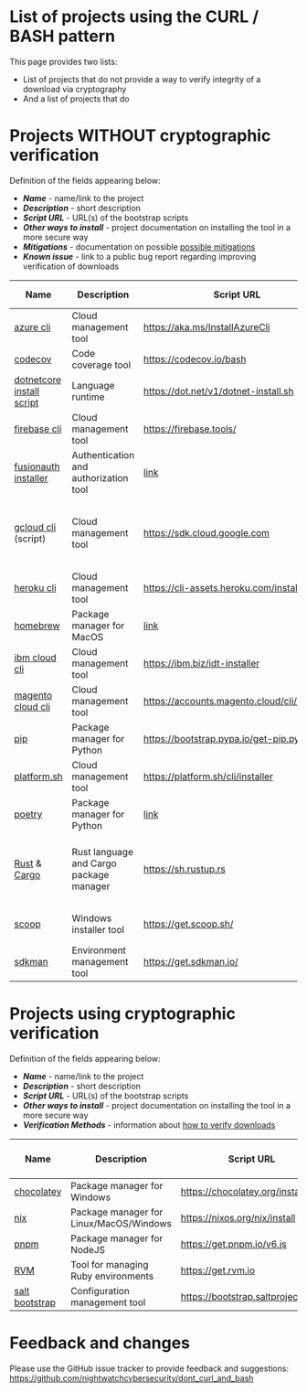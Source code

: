 # List of projects using the CURL / BASH pattern
This page provides two lists:
- List of projects that do not provide a way to verify integrity of a download via cryptography
- And a list of projects that do

# Projects WITHOUT cryptographic verification
Definition of the fields appearing below:
   * ***Name*** - name/link to the project
   * ***Description*** - short description
   * ***Script URL*** - URL(s) of the bootstrap scripts
   * ***Other ways to install*** - project documentation on installing the tool in a more secure way
   * ***Mitigations*** - documentation on possible [possible mitigations](METHODS.MD)
   * ***Known issue*** - link to a public bug report regarding improving verification of downloads

| Name | Description | Script URL | Other ways to install | Mitigations | Known issue? |
|------|-------------|-----------------------|--------------|--------------|---
| [azure cli](https://docs.microsoft.com/en-us/cli/azure/) | Cloud management tool | https://aka.ms/InstallAzureCli | [Package managers](https://docs.microsoft.com/en-us/cli/azure/install-azure-cli) | Use package managers |  |
| [codecov](https://about.codecov.io/) | Code coverage tool | https://codecov.io/bash | [Node](https://github.com/codecov/codecov-node), [Python](https://github.com/codecov/codecov-python) and [Ruby](https://github.com/codecov/codecov-ruby) | [Checksums](https://docs.codecov.io/docs/about-the-codecov-bash-uploader#validating-the-bash-script) | [Yes](https://about.codecov.io/blog/validating-the-bash-script-on-ci/)  |
| [dotnetcore install script](https://docs.microsoft.com/en-us/dotnet/core/tools/dotnet-install-script) | Language runtime | https://dot.net/v1/dotnet-install.sh | [Package managers](https://docs.microsoft.com/en-us/dotnet/core/install/) | Package managers |  |
| [firebase cli](https://firebase.tools/) | Cloud management tool | https://firebase.tools/ |  | Github releases |  |
| [fusionauth installer](https://fusionauth.io/docs/v1/tech/installation-guide/fast-path/) | Authentication and authorization tool | [link](https://raw.githubusercontent.com/FusionAuth/fusionauth-install/master/install.sh) | Package managers | Uses direct GitHub download | [Yes](https://github.com/FusionAuth/fusionauth-issues/issues/1159) |
| [gcloud cli](https://cloud.google.com/sdk/docs/downloads-interactive) (script) | Cloud management tool | https://sdk.cloud.google.com | [Package managers/binaries](https://cloud.google.com/sdk/docs/install#installation_instructions) | Use package managers or PGP-signed binaries |  |
| [heroku cli](https://devcenter.heroku.com/articles/heroku-cli#download-and-install) | Cloud management tool | https://cli-assets.heroku.com/install.sh | [Package managers](https://devcenter.heroku.com/articles/heroku-cli#download-and-install) | Use package managers |  |
| [homebrew](https://brew.sh/) | Package manager for MacOS | [link](https://raw.githubusercontent.com/Homebrew/install/HEAD/install.sh) | [Docs](https://docs.brew.sh/Installation) | Uses direct Github download | [Yes](https://wwws.nightwatchcybersecurity.com/2021/04/30/security-of-homebrew-bootstrap-process/)  |
| [ibm cloud cli](hhttps://cloud.ibm.com/docs/cli?topic=cli-getting-started) | Cloud management tool | https://ibm.biz/idt-installer  | | Use direct GitHub download |  |
| [magento cloud cli](https://devdocs.magento.com/cloud/reference/cli-ref-topic.html) | Cloud management tool | https://accounts.magento.cloud/cli/installer |  |  |   |
| [pip](https://pip.pypa.io/en/stable/) | Package manager for Python | https://bootstrap.pypa.io/get-pip.py | [OS packages](https://pip.pypa.io/en/stable/installing/) | Use package managers | [Yes](https://github.com/pypa/get-pip/issues/41) |
| [platform.sh](https://docs.platform.sh/development/cli.html#installation) | Cloud management tool | https://platform.sh/cli/installer |  | Use direct GitHub download |  |
| [poetry](https://python-poetry.org/docs/#installation) | Package manager for Python | [link](https://raw.githubusercontent.com/python-poetry/poetry/master/get-poetry.py) |  | Uses direct Github download |   |
| [Rust](https://www.rust-lang.org/) & [Cargo](https://doc.rust-lang.org/cargo/) | Rust language and Cargo package manager | https://sh.rustup.rs | [Docs](https://forge.rust-lang.org/infra/other-installation-methods.html) | Use package managers or standalone installers  | [Yes](https://github.com/rust-lang/rustup/issues/2029) |
| [scoop](https://scoop.sh/) | Windows installer tool | https://get.scoop.sh/ | | Direct GitHub download | |
| [sdkman](https://sdkman.io/install) | Environment management tool | https://get.sdkman.io/ | | |  |

# Projects using cryptographic verification
Definition of the fields appearing below:
   * ***Name*** - name/link to the project
   * ***Description*** - short description
   * ***Script URL*** - URL(s) of the bootstrap scripts
   * ***Other ways to install*** - project documentation on installing the tool in a more secure way
   * ***Verification Methods*** - information about [how to verify downloads](METHODS.MD)

| Name | Description | Script URL | Other ways to install | Verification Methods |
|------|-------------|-----------------------|--------------|--------------|
| [chocolatey](https://chocolatey.org/) | Package manager for Windows | https://chocolatey.org/install.ps1 | [Docs](https://docs.chocolatey.org/en-us/choco/setup#more-install-options) | [Authenticode](https://docs.chocolatey.org/en-us/information/security#chocolatey-binaries-and-the-chocolatey-package) |
| [nix](https://nixos.org/manual/nix/stable/) | Package manager for Linux/MacOS/Windows | https://nixos.org/nix/install | [Source](https://nixos.org/manual/nix/stable/#ch-installing-source) | [PGP signature](https://nixos.org/download.html#nix-verify-installation) |
| [pnpm](https://pnpm.io/) | Package manager for NodeJS | https://get.pnpm.io/v6.js | [Docs](https://pnpm.io/installation) | [PGP-signed checksum](https://github.com/pnpm/get#verifying-files) |
| [RVM](https://rvm.io/) | Tool for managing Ruby environments | https://get.rvm.io | [Docs](https://rvm.io/rvm/install) | [PGP signature](https://rvm.io/rvm/security) |
| [salt bootstrap](https://github.com/saltstack/salt-bootstrap) | Configuration management tool | https://bootstrap.saltproject.io | Package managers | Checksums |

# Feedback and changes
Please use the GitHub issue tracker to provide feedback and suggestions:
https://github.com/nightwatchcybersecurity/dont_curl_and_bash
